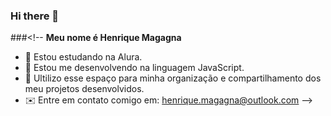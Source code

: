 ### Hi there 👋

###<!--
**Meu nome é Henrique Magagna**


- 🔭 Estou estudando na Alura.
- 🌱 Estou me desenvolvendo na linguagem JavaScript.
- 👯 Ultilizo esse espaço para minha organização e compartilhamento dos meu projetos desenvolvidos.
- ✉️ Entre em contato comigo em: henrique.magagna@outlook.com
-->
